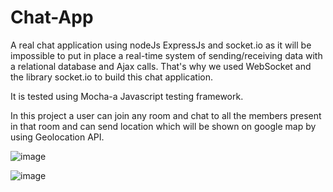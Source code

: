 # Chat-App

A real chat application using nodeJs ExpressJs and socket.io as it will be impossible to put in place a real-time system of sending/receiving data with a relational database and Ajax calls. That's why we used WebSocket and the library socket.io to build this chat application.

It is tested using Mocha-a Javascript testing framework.

In this project a user can join any room and chat to all the members present in that room and can send location  which will be shown on google map by using Geolocation API.

![image](https://user-images.githubusercontent.com/44199947/56861776-f619c780-69c1-11e9-8da8-fc254c4f89e0.png)

![image](https://user-images.githubusercontent.com/44199947/56861783-0af65b00-69c2-11e9-8ae7-0f1d630464c8.png)
